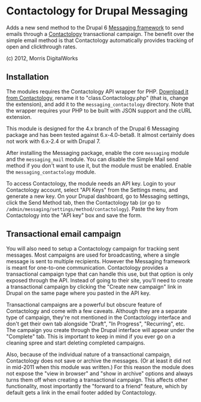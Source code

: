 # Contactology for Drupal Messaging

Adds a new send method to the Drupal 6 [Messaging framework](http://drupal.org/project/messaging) to send emails through a [Contactology](http://www.contactology.com/) transactional campaign. The benefit over the simple email method is that Contactology automatically provides tracking of open and clickthrough rates.

(c) 2012, Morris DigitalWorks

## Installation

The modules requires the Contactology API wrapper for PHP. [Download it from Contactology](http://www.contactology.com/email-marketing-api/wrappers), rename it to "class.Contactology.php" (that is, change the extension), and add it to the `messaging_contactology` directory. Note that the wrapper requires your PHP to be built with JSON support and the cURL extension. 

This module is designed for the 4.x branch of the Drupal 6 Messaging package and has been tested against 6.x-4.0-beta8. It almost certainly does not work with 6.x-2.4 or with Drupal 7.

After installing the Messaging package, enable the core `messaging` module and the `messaging_mail` module. You can disable the Simple Mail send method if you don't want to use it, but the module must be enabled. Enable the `messaging_contactology` module.

To access Contactology, the module needs an API key. Login to your Contactology account, select "API Keys" from the Settings menu, and generate a new key. On your Drupal dashboard, go to Messaging settings, click the Send Method tab, then the Contactology tab (or go to `/admin/messaging/settings/method/contactology`). Paste the key from Contactology into the "API key" box and save the form.

## Transactional email campaign

You will also need to setup a Contactology campaign for tracking sent messages. Most campaigns are used for broadcasting, where a single message is sent to multiple recipients. However the Messaging framework is meant for one-to-one communication. Contactology provides a transactional campaign type that can handle this use, but that option is only exposed through the API. Instead of going to their site, you'll need to create a transactional campaign by clicking the "Create new campaign" link in Drupal on the same page where you pasted in the API key.

Transactional campaigns are a powerful but obscure feature of Contactology and come with a few caveats. Although they are a separate type of campaign, they're not mentioned in the Contactology interface and don't get their own tab alongside "Draft", "In Progress", "Recurring", etc. The campaign you create through the Drupal interface will appear under the "Complete" tab. This is important to keep in mind if you ever go on a cleaning spree and start deleting completed campaigns.

Also, because of the individual nature of a transactional campaign, Contactology does not save or archive the messages. (Or at least it did not in mid-2011 when this module was written.) For this reason the module does not expose the "view in browser" and "show in archive" options and always turns them off when creating a transactional campaign. This affects other functionality, most importantly the "forward to a friend" feature, which by default gets a link in the email footer added by Contactology.